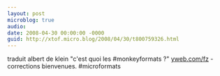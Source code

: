 ```yaml
---
layout: post
microblog: true
audio: 
date: 2008-04-30 00:00:00 -0000
guid: http://xtof.micro.blog/2008/04/30/t800759326.html
---
```

traduit albert de klein "c'est quoi les #monkeyformats ?" [yweb.com/fz](http://yweb.com/fz) - corrections bienvenues. #microformats
